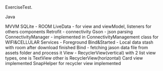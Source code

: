 ExerciseTest.

Java

MVVM
SQLite - ROOM
LiveData -
    for view and viewModel, listeners for others components
Retrofit - connectivity
Gson - json parsing
ConnectivityManager -
    implemented in ConnectivityManagement class for WIFI&CELLULAR
Services -
    Foreground Bind&Started - Local data stash with room after download finished
    Bind - fetching jason data file from assets folder and process it
View -
    RecyclerView(vertical) with 2 list view types, one is TextView other is RecyclerView(horizontal)
    Card view implemented
    SnapHelper for recycler view implemented

